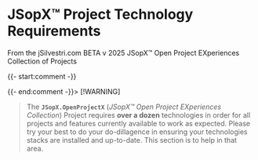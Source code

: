 ﻿
# JSopX™ Project Technology Requirements

From the ﻿jSilvestri.com BETA v 2025 JSopX™ Open Project EXperiences Collection of Projects

{{- start:comment -}}
<!-- START JSOPX NOVA DOCX HEADER
group: 'JSopX™ Project Technology Requirements'
isDraft: false
isProductionReady: true
toc: true
END JSOPX NOVA DOCX HEADER -->
{{- end:comment -}}> [!WARNING]
> The **`JSopX.OpenProjectX`** (_JSopX™ Open Project EXperiences Collection_) Project requires **over a dozen** technologies in order for all projects and features currently available to work as expected. Please try your best to do your do-dillagence in ensuring your technologies stacks are installed and up-to-date.
This section is to help in that area.

